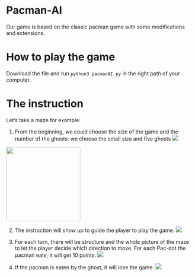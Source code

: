 # Pacman-AI

Our game is based on the classic pacman game with some modifications and extensions. 

# How to play the game
Download the file and run `python3 pacmanAI.py` in the right path of your computer. 

# The instruction
Let’s take a maze for example:
1. From the beginning, we could choose the size of the game and the number of the ghosts: we choose the small size and five ghosts
![](https://tva1.sinaimg.cn/large/0081Kckwly1gk5cg4h9noj30dk04j74r.jpg)

<img src="https://tva1.sinaimg.cn/large/0081Kckwly1gk5cg4h9noj30dk04j74r.jpg" width="200">


2. The instruction will show up to guide the player to play the game.
![](https://tva1.sinaimg.cn/large/0081Kckwly1gk5cgm316kj31020la75t.jpg=250x)

3. For each turn, there will be structure and the whole picture of the maze to let the player decide which direction to move. For each Pac-dot the pacman eats, it will get 10 points.
![](https://tva1.sinaimg.cn/large/0081Kckwly1gk5ch4x2qkj30rc0j8q3w.jpg=250x)

4. If the pacman is eaten by the ghost, it will lose the game.
![](https://tva1.sinaimg.cn/large/0081Kckwly1gk5che2064j30s80pc405.jpg=250x)

